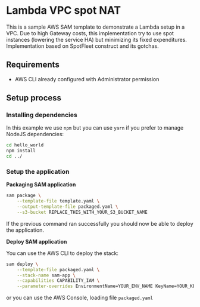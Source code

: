 # Lambda VPC spot NAT

This is a sample AWS SAM template to demonstrate a Lambda setup in a VPC. Due to high Gateway costs, this implementation try to use spot instances (lowering the service HA) but minimizing its fixed expenditures.
Implementation based on SpotFleet construct and its gotchas.

## Requirements

* AWS CLI already configured with Administrator permission

## Setup process

### Installing dependencies

In this example we use `npm` but you can use `yarn` if you prefer to manage NodeJS dependencies:

```bash
cd hello_world
npm install
cd ../
```

### Setup the application

**Packaging SAM application**

```bash
sam package \
    --template-file template.yaml \
    --output-template-file packaged.yaml \
    --s3-bucket REPLACE_THIS_WITH_YOUR_S3_BUCKET_NAME
```

If the previous command ran successfully you should now be able to deploy the application.

**Deploy SAM application**

You can use the AWS CLI to deploy the stack:
```bash
sam deploy \
    --template-file packaged.yaml \
    --stack-name sam-app \
    --capabilities CAPABILITY_IAM \
    --parameter-overrides EnvironmentName=YOUR_ENV_NAME KeyName=YOUR_KEYPAIR_NAME
```
or you can use the AWS Console, loading file `packaged.yaml`
